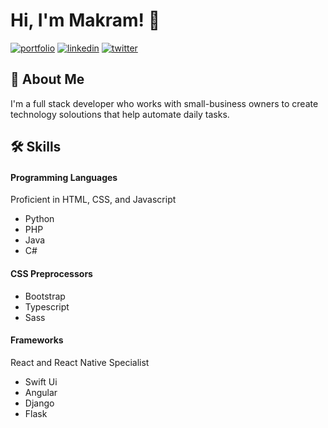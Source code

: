 
# Hi, I'm Makram! 👋

[![portfolio](https://img.shields.io/badge/my_portfolio-000?style=for-the-badge&logo=ko-fi&logoColor=white)](https://katherineoelsner.com/)
[![linkedin](https://img.shields.io/badge/linkedin-0A66C2?style=for-the-badge&logo=linkedin&logoColor=white)](https://www.linkedin.com/)
[![twitter](https://img.shields.io/badge/twitter-1DA1F2?style=for-the-badge&logo=twitter&logoColor=white)](https://twitter.com/)

## 🚀 About Me
I'm a full stack developer who works with small-business owners 
to create technology soloutions that help automate daily tasks.

## 🛠 Skills

#### Programming Languages
Proficient in HTML, CSS, and Javascript
- Python
- PHP
- Java
- C#

#### CSS Preprocessors
- Bootstrap
- Typescript
- Sass

#### Frameworks
React and React Native Specialist
- Swift Ui
- Angular
- Django
- Flask
